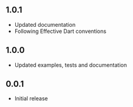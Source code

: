 ## 1.0.1

* Updated documentation
* Following Effective Dart conventions

## 1.0.0

* Updated examples, tests and documentation

## 0.0.1

* Initial release